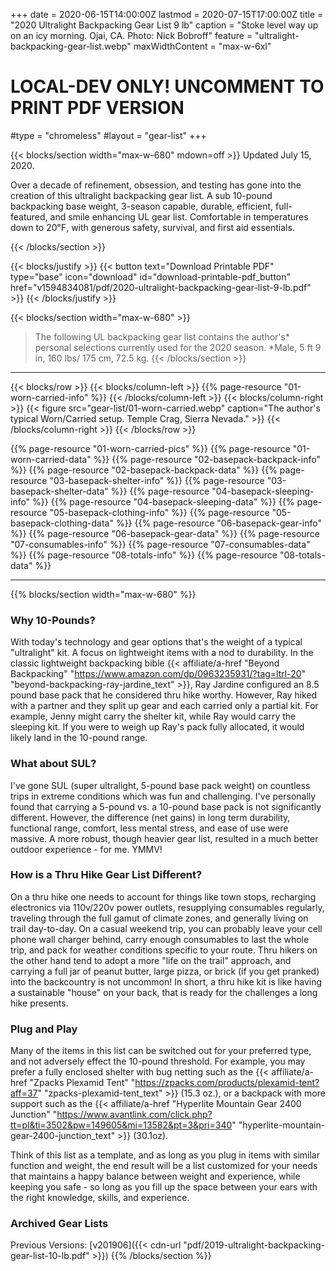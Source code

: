 +++
date = 2020-06-15T14:00:00Z
lastmod = 2020-07-15T17:00:00Z
title = "2020 Ultralight Backpacking Gear List 9 lb"
caption = "Stoke level way up on an icy morning. Ojai, CA. Photo: Nick Bobroff"
feature = "ultralight-backpacking-gear-list.webp"
maxWidthContent = "max-w-6xl"

# LOCAL-DEV ONLY! UNCOMMENT TO PRINT PDF VERSION
#type = "chromeless"
#layout = "gear-list"
+++

{{< blocks/section width="max-w-680" mdown=off >}}
<time class="text-raven-700" datetime="2020-07-15T17:00:00Z">Updated July 15, 2020.</time>

<p class="lead mt-0">Over a decade of refinement, obsession, and testing has gone into the creation of this ultralight backpacking gear list. A sub 10-pound backpacking base weight, 3-season capable, durable, efficient, full-featured, and smile enhancing UL gear list. Comfortable in temperatures down to 20&#8457;, with generous safety, survival, and first aid essentials.</p>
{{< /blocks/section >}}

{{< blocks/justify >}}
{{< button text="Download Printable PDF" type="base" icon="download" id="download-printable-pdf_button" href="v1594834081/pdf/2020-ultralight-backpacking-gear-list-9-lb.pdf" >}}
{{< /blocks/justify >}}

{{< blocks/section width="max-w-680" >}}
> The following UL backpacking gear list contains the author's* personal selections currently used for the 2020 season. *Male, 5 ft 9 in, 160 lbs/ 175 cm, 72.5 kg.
{{< /blocks/section >}}

* * *

{{< blocks/row >}}
{{< blocks/column-left >}}
{{% page-resource "01-worn-carried-info" %}}
{{< /blocks/column-left >}}
{{< blocks/column-right >}}
{{< figure src="gear-list/01-worn-carried.webp" caption="The author's typical Worn/Carried setup. Temple Crag, Sierra Nevada." >}}
{{< /blocks/column-right >}}
{{< /blocks/row >}}

{{% page-resource "01-worn-carried-pics" %}}
{{% page-resource "01-worn-carried-data" %}}
{{% page-resource "02-basepack-backpack-info" %}}
{{% page-resource "02-basepack-backpack-data" %}}
{{% page-resource "03-basepack-shelter-info" %}}
{{% page-resource "03-basepack-shelter-data" %}}
{{% page-resource "04-basepack-sleeping-info" %}}
{{% page-resource "04-basepack-sleeping-data" %}}
{{% page-resource "05-basepack-clothing-info" %}}
{{% page-resource "05-basepack-clothing-data" %}}
{{% page-resource "06-basepack-gear-info" %}}
{{% page-resource "06-basepack-gear-data" %}}
{{% page-resource "07-consumables-info" %}}
{{% page-resource "07-consumables-data" %}}
{{% page-resource "08-totals-info" %}}
{{% page-resource "08-totals-data" %}}

* * *

{{% blocks/section width="max-w-680" %}}
### Why 10-Pounds?

With today's technology and gear options that's the weight of a typical "ultralight" kit. A focus on lightweight items with a nod to durability. In the classic lightweight backpacking bible {{< affiliate/a-href "Beyond Backpacking" "https://www.amazon.com/dp/0963235931/?tag=ltrl-20" "beyond-backpacking-ray-jardine_text" >}}, Ray Jardine configured an 8.5 pound base pack that he considered thru hike worthy. However, Ray hiked with a partner and they split up gear and each carried only a partial kit. For example, Jenny might carry the shelter kit, while Ray would carry the sleeping kit. If you were to weigh up Ray's pack fully allocated, it would likely land in the 10-pound range.

### What about SUL?

I've gone SUL (super ultralight, 5-pound base pack weight) on countless trips in extreme conditions which was fun and challenging. I've personally found that carrying a 5-pound vs. a 10-pound base pack is not significantly different. However, the difference (net gains) in long term durability, functional range, comfort, less mental stress, and ease of use were massive. A more robust, though heavier gear list, resulted in a much better outdoor experience - for me. YMMV!

### How is a Thru Hike Gear List Different?

On a thru hike one needs to account for things like town stops, recharging electronics via 110v/220v power outlets, resupplying consumables regularly, traveling through the full gamut of climate zones, and generally living on trail day-to-day. On a casual weekend trip, you can probably leave your cell phone wall charger behind, carry enough consumables to last the whole trip, and pack for weather conditions specific to your route. Thru hikers on the other hand tend to adopt a more "life on the trail" approach, and carrying a full jar of peanut butter, large pizza, or brick (if you get pranked) into the backcountry is not uncommon! In short, a thru hike kit is like having a sustainable "house" on your back, that is ready for the challenges a long hike presents.

### Plug and Play

Many of the items in this list can be switched out for your preferred type, and not adversely effect the 10-pound threshold. For example, you may prefer a fully enclosed shelter with bug netting such as the {{< affiliate/a-href "Zpacks Plexamid Tent" "https://zpacks.com/products/plexamid-tent?aff=37" "zpacks-plexamid-tent_text" >}} (15.3 oz.), or a backpack with more support such as the {{< affiliate/a-href "Hyperlite Mountain Gear 2400 Junction" "https://www.avantlink.com/click.php?tt=pl&ti=3502&pw=149605&mi=13582&pt=3&pri=340" "hyperlite-mountain-gear-2400-junction_text" >}} (30.1oz).

Think of this list as a template, and as long as you plug in items with similar function and weight, the end result will be a list customized for your needs that maintains a happy balance between weight and experience, while keeping you safe - so long as you fill up the space between your ears with the right knowledge, skills, and experience.

### Archived Gear Lists

Previous Versions: [v201906]({{< cdn-url "pdf/2019-ultralight-backpacking-gear-list-10-lb.pdf" >}})
{{% /blocks/section %}}
